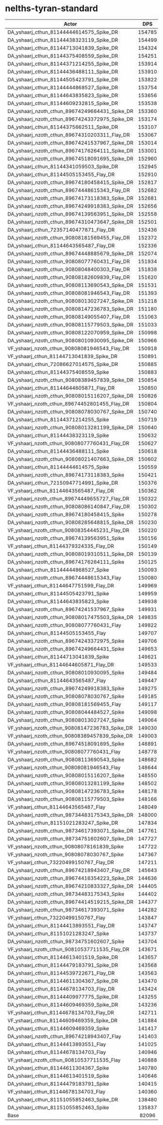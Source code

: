 # nelths-tyran-standard
| Actor | DPS | Increase |
|---|:---:|:---:|
|DA_yshaarj_cthun_81144444614575_Spike_DR|154785|88.54%|
|DA_yshaarj_cthun_81144438323119_Spike_DR|154499|88.19%|
|DA_yshaarj_cthun_81144713041839_Spike_DR|154324|87.98%|
|DA_yshaarj_cthun_81144375408559_Spike_DR|154251|87.89%|
|DA_yshaarj_cthun_81144371214255_Spike_DR|153914|87.48%|
|DA_yshaarj_cthun_81144436488111_Spike_DR|153910|87.48%|
|DA_yshaarj_cthun_81144505423791_Spike_DR|153822|87.37%|
|DA_yshaarj_cthun_81144444868527_Spike_DR|153754|87.29%|
|DA_yshaarj_cthun_81144643835823_Spike_DR|153656|87.17%|
|DA_yshaarj_cthun_81144609232815_Spike_DR|153538|87.02%|
|DA_yshaarj_nzoth_cthun_89674249664431_Spike_DR|153360|86.81%|
|DA_yshaarj_nzoth_cthun_89674243372975_Spike_DR|153174|86.58%|
|DA_yshaarj_cthun_81144375662511_Spike_DR|153107|86.50%|
|DA_yshaarj_nzoth_cthun_89674310203311_Flay_DR|153067|86.45%|
|DA_yshaarj_nzoth_cthun_89674241537967_Spike_DR|153014|86.38%|
|DA_yshaarj_nzoth_cthun_89674176264111_Spike_DR|153001|86.37%|
|DA_yshaarj_nzoth_cthun_89674518091695_Spike_DR|152960|86.32%|
|DA_yshaarj_cthun_81144341059503_Spike_DR|152945|86.30%|
|DA_yshaarj_cthun_81144505153455_Flay_DR|152910|86.26%|
|DA_yshaarj_nzoth_cthun_89674180458415_Spike_DR|152817|86.14%|
|DA_yshaarj_nzoth_cthun_89674448615343_Flay_DR|152682|85.98%|
|DA_yshaarj_nzoth_cthun_89674173118383_Spike_DR|152681|85.98%|
|DA_yshaarj_nzoth_cthun_89674249918383_Spike_DR|152656|85.95%|
|DA_yshaarj_nzoth_cthun_89674139563951_Spike_DR|152558|85.83%|
|DA_yshaarj_nzoth_cthun_89674310473647_Spike_DR|152501|85.76%|
|DA_yshaarj_cthun_72357140477871_Flay_DR|152436|85.68%|
|DA_yshaarj_nzoth_cthun_90808181569455_Flay_DR|152372|85.60%|
|DA_yshaarj_cthun_81144643565487_Flay_DR|152336|85.56%|
|DA_yshaarj_nzoth_cthun_89674448885679_Spike_DR|152074|85.24%|
|DA_yshaarj_nzoth_cthun_90808077760431_Flay_DR|151934|85.07%|
|DA_yshaarj_nzoth_cthun_90808048400303_Flay_DR|151838|84.95%|
|DA_yshaarj_nzoth_cthun_90808182609839_Flay_DR|151620|84.69%|
|DA_yshaarj_nzoth_cthun_90808113690543_Spike_DR|151531|84.58%|
|DA_yshaarj_nzoth_cthun_90808081946543_Flay_DR|151393|84.41%|
|DA_yshaarj_nzoth_cthun_90808013027247_Spike_DR|151218|84.20%|
|DA_yshaarj_nzoth_cthun_90808147236783_Spike_DR|151180|84.15%|
|DA_yshaarj_nzoth_cthun_90808149055407_Flay_DR|151063|84.01%|
|DA_yshaarj_nzoth_cthun_90808115779503_Spike_DR|151033|83.97%|
|DA_yshaarj_nzoth_cthun_90808122070959_Spike_DR|150998|83.93%|
|DA_yshaarj_nzoth_cthun_90808010930095_Spike_DR|150966|83.89%|
|VF_yshaarj_nzoth_cthun_90808081946543_Flay_DR|150918|83.83%|
|VF_yshaarj_cthun_81144713041839_Spike_DR|150891|83.80%|
|DA_yshaarj_cthun_72086627014575_Spike_DR|150885|83.79%|
|DA_yshaarj_cthun_81144375408559_Spike|150883|83.79%|
|DA_yshaarj_nzoth_cthun_90808389457839_Spike_DR|150854|83.75%|
|DA_yshaarj_cthun_81144644605871_Flay_DR|150850|83.75%|
|DA_yshaarj_nzoth_cthun_90808015116207_Spike_DR|150826|83.72%|
|VF_yshaarj_nzoth_cthun_89674452801455_Flay_DR|150804|83.69%|
|DA_yshaarj_nzoth_cthun_90808078030767_Spike_DR|150740|83.61%|
|DA_yshaarj_cthun_81144371214255_Spike|150719|83.59%|
|DA_yshaarj_nzoth_cthun_90808013281199_Spike_DR|150640|83.49%|
|DA_yshaarj_cthun_81144438323119_Spike|150632|83.48%|
|VF_yshaarj_nzoth_cthun_90808077760431_Flay_DR|150627|83.48%|
|DA_yshaarj_cthun_81144436488111_Spike|150618|83.47%|
|DA_yshaarj_nzoth_cthun_90808021407663_Spike_DR|150602|83.45%|
|DA_yshaarj_cthun_81144444614575_Spike|150559|83.39%|
|DA_yshaarj_nzoth_cthun_89674173118383_Spike|150421|83.23%|
|DA_yshaarj_cthun_72150947714991_Spike_DR|150376|83.17%|
|VF_yshaarj_cthun_81144643565487_Flay_DR|150362|83.15%|
|VF_yshaarj_nzoth_cthun_89674449655727_Flay_DR|150322|83.11%|
|DA_yshaarj_nzoth_cthun_90808086140847_Flay_DR|150302|83.08%|
|DA_yshaarj_nzoth_cthun_89674180458415_Spike|150278|83.05%|
|DA_yshaarj_nzoth_cthun_90808285648815_Spike_DR|150230|82.99%|
|VF_yshaarj_nzoth_cthun_90808354445231_Flay_DR|150220|82.98%|
|DA_yshaarj_nzoth_cthun_89674139563951_Spike|150156|82.90%|
|VF_yshaarj_cthun_81144379324335_Flay_DR|150149|82.89%|
|DA_yshaarj_nzoth_cthun_90808019310511_Spike_DR|150139|82.88%|
|DA_yshaarj_nzoth_cthun_89674176264111_Spike|150125|82.87%|
|DA_yshaarj_cthun_81144444868527_Spike|150093|82.83%|
|DA_yshaarj_nzoth_cthun_89674448615343_Flay|150080|82.81%|
|VF_yshaarj_cthun_81144647751599_Flay_DR|149969|82.68%|
|DA_yshaarj_cthun_81144505423791_Spike|149959|82.66%|
|DA_yshaarj_cthun_81144643835823_Spike|149938|82.64%|
|DA_yshaarj_nzoth_cthun_89674241537967_Spike|149931|82.63%|
|DA_yshaarj_nzoth_cthun_90808017475503_Spike_DR|149835|82.51%|
|DA_yshaarj_nzoth_cthun_90808077760431_Flay|149822|82.50%|
|DA_yshaarj_cthun_81144505153455_Flay|149707|82.36%|
|DA_yshaarj_nzoth_cthun_89674243372975_Spike|149706|82.35%|
|DA_yshaarj_nzoth_cthun_89674249664431_Spike|149653|82.29%|
|DA_yshaarj_cthun_81144713041839_Spike|149621|82.25%|
|VF_yshaarj_cthun_81144644605871_Flay_DR|149533|82.14%|
|DA_yshaarj_nzoth_cthun_90808010930095_Spike|149484|82.08%|
|DA_yshaarj_cthun_81144643565487_Flay|149447|82.04%|
|DA_yshaarj_nzoth_cthun_89674249918383_Spike|149275|81.83%|
|DA_yshaarj_nzoth_cthun_90808078030767_Spike|149185|81.72%|
|DA_yshaarj_nzoth_cthun_90808181569455_Flay|149117|81.64%|
|DA_yshaarj_nzoth_cthun_90808044484527_Spike|149098|81.61%|
|DA_yshaarj_nzoth_cthun_90808013027247_Spike|149064|81.57%|
|VF_yshaarj_nzoth_cthun_90808147236783_Spike_DR|149030|81.53%|
|VF_yshaarj_nzoth_cthun_90808389457839_Spike_DR|149003|81.50%|
|DA_yshaarj_nzoth_cthun_89674518091695_Spike|148891|81.36%|
|VF_yshaarj_nzoth_cthun_90808077760431_Flay|148778|81.22%|
|DA_yshaarj_nzoth_cthun_90808113690543_Spike|148682|81.11%|
|VF_yshaarj_nzoth_cthun_90808081946543_Flay|148644|81.06%|
|DA_yshaarj_nzoth_cthun_90808015116207_Spike|148550|80.95%|
|DA_yshaarj_nzoth_cthun_90808013281199_Spike|148502|80.89%|
|DA_yshaarj_nzoth_cthun_90808147236783_Spike|148178|80.49%|
|DA_yshaarj_nzoth_cthun_90808115779503_Spike|148166|80.48%|
|VF_yshaarj_cthun_81144643565487_Flay|148049|80.34%|
|DA_yshaarj_nzoth_cthun_98734483175343_Spike_DR|148000|80.28%|
|DA_yshaarj_cthun_81151021283247_Spike_DR|147834|80.07%|
|DA_yshaarj_nzoth_cthun_98734617393071_Spike_DR|147761|79.99%|
|DA_yshaarj_nzoth_cthun_98734751602607_Spike_DR|147727|79.94%|
|VF_yshaarj_nzoth_cthun_90808078161839_Spike|147722|79.94%|
|VF_yshaarj_nzoth_cthun_90808078030767_Spike|147367|79.51%|
|VF_yshaarj_cthun_73220499150767_Flay_DR|147211|79.32%|
|DA_yshaarj_nzoth_cthun_89674218943407_Flay_DR|145643|77.41%|
|DA_yshaarj_nzoth_cthun_89674416354223_Spike_DR|144636|76.18%|
|DA_yshaarj_nzoth_cthun_89674210833327_Spike_DR|144405|75.90%|
|DA_yshaarj_nzoth_cthun_98734483175343_Spike|144402|75.89%|
|DA_yshaarj_nzoth_cthun_89674414519215_Spike_DR|144377|75.86%|
|DA_yshaarj_nzoth_cthun_98734617393071_Spike|144282|75.75%|
|VF_yshaarj_cthun_73220499150767_Flay|143847|75.22%|
|DA_yshaarj_cthun_81144413893551_Flay_DR|143747|75.10%|
|DA_yshaarj_cthun_81151021283247_Spike|143737|75.08%|
|DA_yshaarj_nzoth_cthun_98734751602607_Spike|143704|75.04%|
|VF_yshaarj_nzoth_cthun_90810537711535_Flay_DR|143671|75.00%|
|DA_yshaarj_cthun_81144613401519_Spike_DR|143657|74.99%|
|DA_yshaarj_cthun_81144479183791_Spike_DR|143568|74.88%|
|DA_yshaarj_cthun_81144539722671_Flay_DR|143563|74.87%|
|DA_yshaarj_cthun_81144611304367_Spike_DR|143470|74.76%|
|DA_yshaarj_cthun_81144678134703_Flay_DR|143424|74.70%|
|DA_yshaarj_cthun_81144409977775_Spike_DR|143255|74.50%|
|DA_yshaarj_cthun_81144609469359_Spike_DR|143236|74.47%|
|VF_yshaarj_cthun_81144678134703_Flay_DR|142711|73.83%|
|VF_yshaarj_cthun_81144609469359_Spike_DR|141884|72.83%|
|DA_yshaarj_cthun_81144609469359_Spike|141417|72.26%|
|DA_yshaarj_nzoth_cthun_89674218943407_Flay|141403|72.24%|
|DA_yshaarj_cthun_81144413893551_Flay|141025|71.78%|
|DA_yshaarj_cthun_81144678134703_Flay|140946|71.68%|
|VF_yshaarj_nzoth_cthun_90810537711535_Flay|140888|71.61%|
|DA_yshaarj_cthun_81144611304367_Spike|140780|71.48%|
|DA_yshaarj_cthun_81144613401519_Spike|140646|71.32%|
|DA_yshaarj_cthun_81144479183791_Spike|140415|71.04%|
|VF_yshaarj_cthun_81144678134703_Flay|140360|70.97%|
|DA_yshaarj_cthun_81151055852463_Spike_DR|138480|68.68%|
|DA_yshaarj_cthun_81151055852463_Spike|135837|65.46%|
|Base|82096|0.00%|

